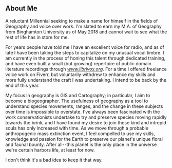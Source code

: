 ## About Me

A reluctant Millennial seeking to make a name for himself in the fields of Geography and voice over work. I'm slated to earn my M.A. of Geography from Binghamton University as of May 2018 and cannot wait to see what the rest of life has in store for me. 

For years people have told me I have an excellent voice for radio, and as of late I have been taking the steps to capitalize on my unusual vocal timbre. I am currently in the process of honing this talent through dedicated training, and have even built a small (but growing) repertoire of public domain literature recordings through _www.librivox.org._ For a time I offered freelance voice work on Fiverr, but voluntarily withdrew to enhance my skills and more fully understand the craft I was undertaking. I intend to be back by the end of this year.

My focus in geography is GIS and Cartography; in particular, I aim to become a biogeographer. The usefulness of geography as a tool to understand species movements, ranges, and the change in these subjects over time is impossible to overstate. I've always been fascinated with the work conservationists undertake to try and preserve species moving rapidly towards the brink, and I have found my desire to join these kind and intrepid souls has only increased with time. As we move through a probable anthropogenic mass extinction event, I feel compelled to use my skills, knowledge and passion for the Earth to preserve our planet's unique floral and faunal bounty. After all--this planet is the only place in the universe we're certain harbors life, at least for now.

I don't think it's a bad idea to keep it that way.
